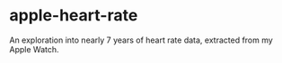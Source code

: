# apple-heart-rate
An exploration into nearly 7 years of heart rate data, extracted from my Apple Watch.
